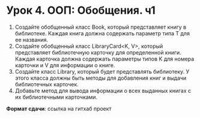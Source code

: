 # Урок 4. ООП: Обобщения. ч1

1. Создайте обобщенный класс Book<T>, который представляет книгу в библиотеке. Каждая книга должна содержать параметр типа T для ее названия.
2. Создайте обобщенный класс LibraryCard<K, V>, который представляет библиотечную карточку для определенной книги. Каждая карточка должна содержать параметры типов K для номера карточки и V для информации о книге.
3. Создайте класс Library, который будет представлять библиотеку. У этого класса должны быть методы для добавления книг и выдачи библиотечных карточек.
4. Добавьте метод для вывода информации о всех выданных книгах с их библиотечными карточками.

**Формат сдачи**: ссылка на гитхаб проект